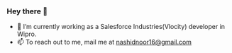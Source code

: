 ### Hey there 👋
- 🔭 I’m currently working as a Salesforce Industries(Vlocity) developer in Wipro.
- 📫 To reach out to me, mail me at nashidnoor16@gmail.com

<!--
**Nashid-Noor/Nashid-Noor** is a ✨ _special_ ✨ repository because its `README.md` (this file) appears on your GitHub profile.

Here are some ideas to get you started:

- 🔭 I’m currently working on ...
- 🌱 I’m currently learning ...
- 👯 I’m looking to collaborate on ...
- 🤔 I’m looking for help with ...
- 💬 Ask me about ...
- 📫 How to reach me: ...
- 😄 Pronouns: ...
- ⚡ Fun fact: ...
-->
